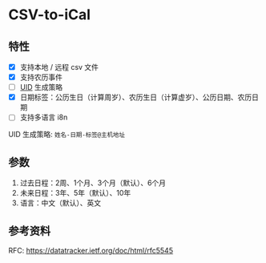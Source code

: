 # CSV-to-iCal

## 特性

- [x] 支持本地 / 远程 csv 文件
- [x] 支持农历事件
- [ ] [UID](https://datatracker.ietf.org/doc/html/rfc5545#section-3.8.4.7) 生成策略
- [x] 日期标签：公历生日（计算周岁）、农历生日（计算虚岁）、公历日期、农历日期
- [ ] 支持多语言 i8n

UID 生成策略: `姓名-日期-标签@主机地址`

## 参数

1. 过去日程：2周、1个月、3个月（默认）、6个月
2. 未来日程：3年、5年（默认）、10年
3. 语言：中文（默认）、英文

## 参考资料

RFC: <https://datatracker.ietf.org/doc/html/rfc5545>
